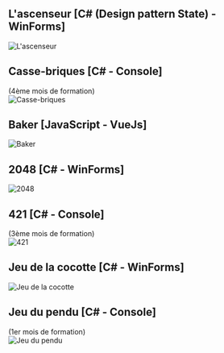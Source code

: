 ## L'ascenseur [C# (Design pattern State) - WinForms]
![L'ascenseur](DesignPatternStateAscenseur/Ascenseur.jpg)

## Casse-briques [C# - Console]
(4ème mois de formation)  
![Casse-briques](Casse-Briques/CasseBrique.jpg)

## Baker [JavaScript - VueJs]
![Baker](Tp4_Baker/Baker.jpg)

## 2048 [C# - WinForms]
![2048](2048/2048.jpg)

## 421 [C# - Console]
(3ème mois de formation)  
![421](421_VersionGraphique/421.jpg)

## Jeu de la cocotte [C# - WinForms]
![Jeu de la cocotte](Cocotte/Cocotte.png)

## Jeu du pendu [C# - Console]
(1er mois de formation)  
![Jeu du pendu](Exo3.6_JeuDuPendu/JeuDuPendu.jpg)
